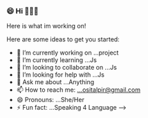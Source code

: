 ### 😄 Hi 👋👋👋
Here is what im working on!

Here are some ideas to get you started:

- 🔭 I’m currently working on ...project
- 🌱 I’m currently learning ...Js
- 👯 I’m looking to collaborate on ...Js
- 🤔 I’m looking for help with ...Js
- 💬 Ask me about ...Anything
- 📫 How to reach me: ...ositalpir@gmail.com
- 😄 Pronouns: ...She/Her
- ⚡ Fun fact: ...Speaking 4 Language
-->
